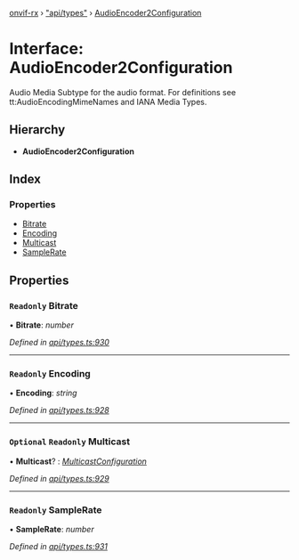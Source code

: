 [onvif-rx](../README.md) › ["api/types"](../modules/_api_types_.md) › [AudioEncoder2Configuration](_api_types_.audioencoder2configuration.md)

# Interface: AudioEncoder2Configuration

Audio Media Subtype for the audio format. For definitions see tt:AudioEncodingMimeNames and  IANA Media Types.

## Hierarchy

* **AudioEncoder2Configuration**

## Index

### Properties

* [Bitrate](_api_types_.audioencoder2configuration.md#readonly-bitrate)
* [Encoding](_api_types_.audioencoder2configuration.md#readonly-encoding)
* [Multicast](_api_types_.audioencoder2configuration.md#optional-readonly-multicast)
* [SampleRate](_api_types_.audioencoder2configuration.md#readonly-samplerate)

## Properties

### `Readonly` Bitrate

• **Bitrate**: *number*

*Defined in [api/types.ts:930](https://github.com/patrickmichalina/onvif-rx/blob/3e9b152/src/api/types.ts#L930)*

___

### `Readonly` Encoding

• **Encoding**: *string*

*Defined in [api/types.ts:928](https://github.com/patrickmichalina/onvif-rx/blob/3e9b152/src/api/types.ts#L928)*

___

### `Optional` `Readonly` Multicast

• **Multicast**? : *[MulticastConfiguration](_api_types_.multicastconfiguration.md)*

*Defined in [api/types.ts:929](https://github.com/patrickmichalina/onvif-rx/blob/3e9b152/src/api/types.ts#L929)*

___

### `Readonly` SampleRate

• **SampleRate**: *number*

*Defined in [api/types.ts:931](https://github.com/patrickmichalina/onvif-rx/blob/3e9b152/src/api/types.ts#L931)*
